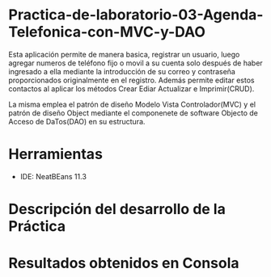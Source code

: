 # Practica-de-laboratorio-03-Agenda-Telefonica-con-MVC-y-DAO

Esta aplicación permite de manera basica, registrar un usuario, luego agregar numeros de teléfono fijo o movil a su cuenta solo después de haber ingresado a ella mediante la introducción de su correo y contraseña proporcionados originalmente en el registro. Además permite editar estos contactos al aplicar los métodos Crear Ediar Actualizar e Imprimir(CRUD).

La misma emplea el patrón de diseño Modelo Vista Controlador(MVC) y el patrón de diseño Object mediante el componenete de software Objecto de Acceso de DaTos(DAO) en su estructura.
# Herramientas
- IDE: NeatBEans 11.3

# Descripción del desarrollo de la Práctica
# Resultados obtenidos en Consola
